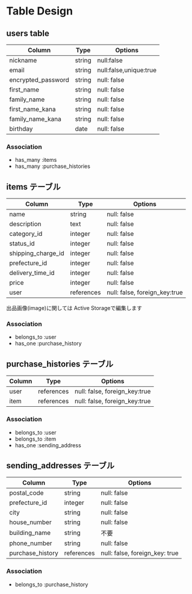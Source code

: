 # Table Design

## users table

| Column             | Type   | Options                |
| ------------------ | ------ | ---------------------- |
| nickname           | string | null:false             |
| email              | string | null:false,unique:true |
| encrypted_password | string | null: false            |
| first_name         | string | null: false            |
| family_name        | string | null: false            |
| first_name_kana    | string | null: false            |
| family_name_kana   | string | null: false            |
| birthday          | date   | null: false            |

### Association

- has_many :items
- has_many :purchase_histories


## items テーブル

| Column             | Type       | Options                       |
| ------------------ | ---------- | ----------------------------- |
| name               | string     | null: false                   |
| description        | text       | null: false                   |
| category_id        | integer    | null: false                   |
| status_id          | integer    | null: false                   |
| shipping_charge_id | integer    | null: false                   |
| prefecture_id      | integer    | null: false                   |
| delivery_time_id   | integer    | null: false                   |
| price              | integer    | null: false                   |
| user               | references | null: false, foreign_key:true |

出品画像(image)に関しては Active Storageで編集します

### Association

- belongs_to :user
- has_one :purchase_history


## purchase_histories テーブル

| Column  | Type       | Options                       |
| ------- | ---------- | ----------------------------- |
| user    | references | null: false, foreign_key:true |
| item    | references | null: false, foreign_key:true |

### Association

- belongs_to :user
- belongs_to :item
- has_one :sending_address


## sending_addresses テーブル

| Column               | Type       | Options                        |
| -------------------- | ---------- | ------------------------------ |
| postal_code          | string     | null: false                    |
| prefecture_id        | integer    | null: false                    |
| city                 | string     | null: false                    |
| house_number         | string     | null: false                    |
| building_name        | string     | 不要                            |
| phone_number         | string     | null: false                    |
| purchase_history     | references | null: false, foreign_key: true |

### Association

- belongs_to :purchase_history
